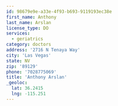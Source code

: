 ```yaml
---
id: 98679e9e-a33e-4f93-b693-9119193ec38e
first_name: Anthony
last_name: Arslan
license_type: DO
services:
  - geriatrics
category: doctors
address: '2716 N Tenaya Way'
city: 'Las Vegas'
state: NV
zip: '89129'
phone: '7028775069'
title: 'Anthony Arslan'
_geoloc:
  lat: 36.2415
  lng: -115.251
---
```

